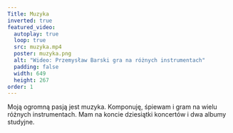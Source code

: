 ```yaml
---
Title: Muzyka
inverted: true
featured_video:
  autoplay: true
  loop: true
  src: muzyka.mp4
  poster: muzyka.png
  alt: "Wideo: Przemysław Barski gra na różnych instrumentach"
  padding: false
  width: 649
  height: 267
order: 1
---
```


Moją ogromną pasją jest muzyka. Komponuję, śpiewam i gram na wielu różnych instrumentach. Mam na koncie dziesiątki koncertów i dwa albumy studyjne.
